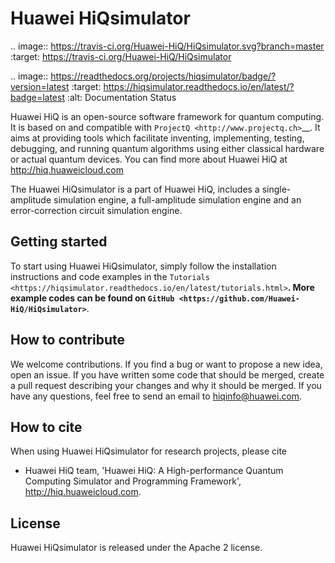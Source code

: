 Huawei HiQsimulator
==================================================================

.. image:: https://travis-ci.org/Huawei-HiQ/HiQsimulator.svg?branch=master
    :target: https://travis-ci.org/Huawei-HiQ/HiQsimulator
    
.. image:: https://readthedocs.org/projects/hiqsimulator/badge/?version=latest
    :target: https://hiqsimulator.readthedocs.io/en/latest/?badge=latest
    :alt: Documentation Status
    

Huawei HiQ is an open-source software framework for quantum computing. It is based on and compatible with `ProjectQ <http://www.projectq.ch>`__.
It aims at providing tools which facilitate inventing, implementing, testing, debugging, and running quantum algorithms using either classical hardware or actual quantum devices.
You can find more about Huawei HiQ at http://hiq.huaweicloud.com

The Huawei HiQsimulator is a part of Huawei HiQ, includes a single-amplitude simulation engine, a full-amplitude simulation engine and an error-correction circuit simulation engine.


Getting started
---------------

To start using Huawei HiQsimulator, simply follow the installation instructions and code examples in the `Tutorials <https://hiqsimulator.readthedocs.io/en/latest/tutorials.html>`__.
More example codes can be found on `GitHub <https://github.com/Huawei-HiQ/HiQsimulator>`__.

How to contribute
-----------------

We welcome contributions. 
If you find a bug or want to propose a new idea, open an issue. 
If you have written some code that should be merged, create a pull request describing your changes and why it should be merged. 
If you have any questions, feel free to send an email to hiqinfo@huawei.com.


How to cite
-----------

When using Huawei HiQsimulator for research projects, please cite

-  Huawei HiQ team, 'Huawei HiQ: A High-performance Quantum Computing Simulator and Programming Framework', http://hiq.huaweicloud.com.


License
-------

Huawei HiQsimulator is released under the Apache 2 license.
